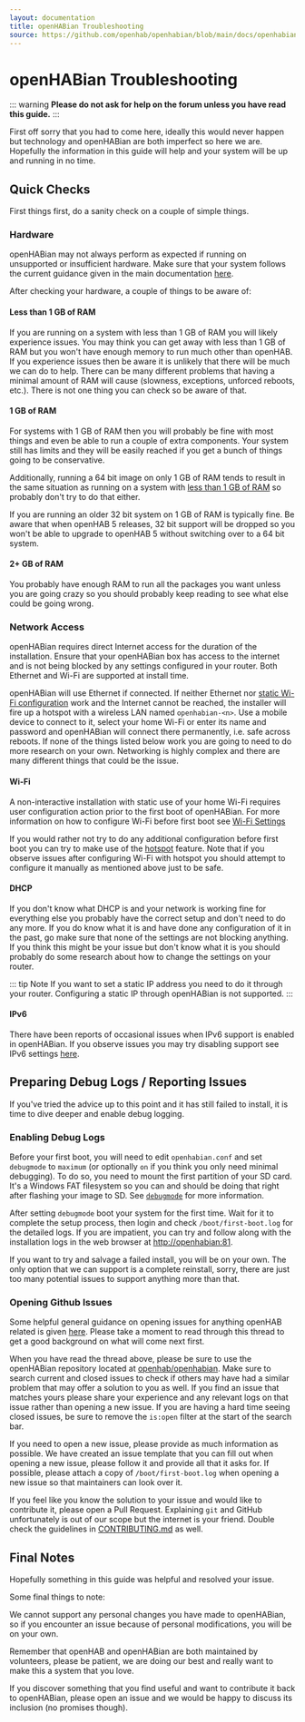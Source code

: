 ```yaml
---
layout: documentation
title: openHABian Troubleshooting
source: https://github.com/openhab/openhabian/blob/main/docs/openhabian-troubleshooting.md
---
```


# openHABian Troubleshooting

::: warning
**Please do not ask for help on the forum unless you have read this guide.**
:::

First off sorry that you had to come here, ideally this would never happen but technology and openHABian are both imperfect so here we are.
Hopefully the information in this guide will help and your system will be up and running in no time.

## Quick Checks

First things first, do a sanity check on a couple of simple things.

### Hardware

openHABian may not always perform as expected if running on unsupported or insufficient hardware.
Make sure that your system follows the current guidance given in the main documentation [here](./openhabian.md#hardware).

After checking your hardware, a couple of things to be aware of:

#### Less than 1 GB of RAM

If you are running on a system with less than 1 GB of RAM you will likely experience issues.
You may think you can get away with less than 1 GB of RAM but you won't have enough memory to run much other than openHAB.
If you experience issues then be aware it is unlikely that there will be much we can do to help.
There can be many different problems that having a minimal amount of RAM will cause (slowness, exceptions, unforced reboots, etc.).
There is not one thing you can check so be aware of that.

#### 1 GB of RAM

For systems with 1 GB of RAM then you will probably be fine with most things and even be able to run a couple of extra components.
Your system still has limits and they will be easily reached if you get a bunch of things going to be conservative.

Additionally, running a 64 bit image on only 1 GB of RAM tends to result in the same situation as running on a system with [less than 1 GB of RAM](#less-than-1-gb-of-ram) so probably don't try to do that either.

If you are running an older 32 bit system on 1 GB of RAM is typically fine.
Be aware that when openHAB 5 releases, 32 bit support will be dropped so you won't be able to upgrade to openHAB 5 without switching over to a 64 bit system.

#### 2+ GB of RAM

You probably have enough RAM to run all the packages you want unless you are going crazy so you should probably keep reading to see what else could be going wrong.

### Network Access

openHABian requires direct Internet access for the duration of the installation.
Ensure that your openHABian box has access to the internet and is not being blocked by any settings configured in your router.
Both Ethernet and Wi-Fi are supported at install time.

openHABian will use Ethernet if connected.
If neither Ethernet nor [static Wi-Fi configuration](#Wi-Fi) work and the Internet cannot be reached, the installer will fire up a hotspot with a wireless LAN named `openhabian-<n>`.
Use a mobile device to connect to it, select your home Wi-Fi or enter its name and password and openHABian will connect there permanently, i.e. safe across reboots.
If none of the things listed below work you are going to need to do more research on your own.
Networking is highly complex and there are many different things that could be the issue.

#### Wi-Fi

A non-interactive installation with static use of your home Wi-Fi requires user configuration action prior to the first boot of openHABian.
For more information on how to configure Wi-Fi before first boot see [Wi-Fi Settings](./openhabian.md#wi-fi-settings)

If you would rather not try to do any additional configuration before first boot you can try to make use of the [hotspot](./openhabian.md#wi-fi-hotspot) feature.
Note that if you observe issues after configuring Wi-Fi with hotspot you should attempt to configure it manually as mentioned above just to be safe.

#### DHCP

If you don't know what DHCP is and your network is working fine for everything else you probably have the correct setup and don't need to do any more.
If you do know what it is and have done any configuration of it in the past, go make sure that none of the settings are not blocking anything.
If you think this might be your issue but don't know what it is you should probably do some research about how to change the settings on your router.

::: tip Note
If you want to set a static IP address you need to do it through your router.
Configuring a static IP through openHABian is not supported.
:::

#### IPv6

There have been reports of occasional issues when IPv6 support is enabled in openHABian.
If you observe issues you may try disabling support see IPv6 settings [here](./openhabian.md#ipv6).

## Preparing Debug Logs / Reporting Issues

If you've tried the advice up to this point and it has still failed to install, it is time to dive deeper and enable debug logging.

### Enabling Debug Logs

Before your first boot, you will need to edit `openhabian.conf` and set `debugmode` to `maximum` (or optionally `on` if you think you only need minimal debugging).
To do so, you need to mount the first partition of your SD card. It's a Windows FAT filesystem so you can and should be doing that right after flashing your image to SD.
See [`debugmode`](./openhabian.md#debugmode) for more information.

After setting `debugmode` boot your system for the first time.
Wait for it to complete the setup process, then login and check `/boot/first-boot.log` for the detailed logs.
If you are impatient, you can try and follow along with the installation logs in the web browser at [http://openhabian:81](http://openhabian:81).

If you want to try and salvage a failed install, you will be on your own.
The only option that we can support is a complete reinstall, sorry, there are just too many potential issues to support anything more than that.

### Opening Github Issues

Some helpful general guidance on opening issues for anything openHAB related is given [here](https://community.openhab.org/t/how-to-file-an-issue/68464).
Please take a moment to read through this thread to get a good background on what will come next first.

When you have read the thread above, please be sure to use the openHABian repository located at [openhab/openhabian](https://github.com/openhab/openhabian).
Make sure to search current and closed issues to check if others may have had a similar problem that may offer a solution to you as well.
If you find an issue that matches yours please share your experience and any relevant logs on that issue rather than opening a new issue.
If you are having a hard time seeing closed issues, be sure to remove the `is:open` filter at the start of the search bar.


If you need to open a new issue, please provide as much information as possible.
We have created an issue template that you can fill out when opening a new issue, please follow it and provide all that it asks for.
If possible, please attach a copy of `/boot/first-boot.log` when opening a new issue so that maintainers can look over it.

If you feel like you know the solution to your issue and would like to contribute it, please open a Pull Request.
Explaining `git` and GitHub unfortunately is out of our scope but the internet is your friend.
Double check the guidelines in [CONTRIBUTING.md](https://github.com/openhab/openhabian/blob/main/CONTRIBUTING.md) as well.

## Final Notes

Hopefully something in this guide was helpful and resolved your issue.

Some final things to note:

We cannot support any personal changes you have made to openHABian, so if you encounter an issue because of personal modifications, you will be on your own.

Remember that openHAB and openHABian are both maintained by volunteers, please be patient, we are doing our best and really want to make this a system that you love.

If you discover something that you find useful and want to contribute it back to openHABian, please open an issue and we would be happy to discuss its inclusion (no promises though).
